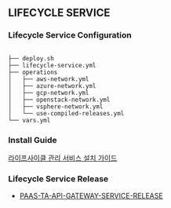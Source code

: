 ## LIFECYCLE SERVICE

### Lifecycle Service Configuration
```

├── deploy.sh
├── lifecycle-service.yml
├── operations
│   ├── aws-network.yml
│   ├── azure-network.yml
│   ├── gcp-network.yml
│   ├── openstack-network.yml
│   ├── vsphere-network.yml
│   └── use-compiled-releases.yml
└── vars.yml

```
### Install Guide

[라이프사이클 관리 서비스 설치 가이드](https://github.com/PaaS-TA/Guide-5.0-Ravioli)

### Lifecycle Service Release

- [PAAS-TA-API-GATEWAY-SERVICE-RELEASE](https://github.com/PaaS-TA/PAAS-TA-APP-LIFECYCLE-SERVICE-RELEASE)
